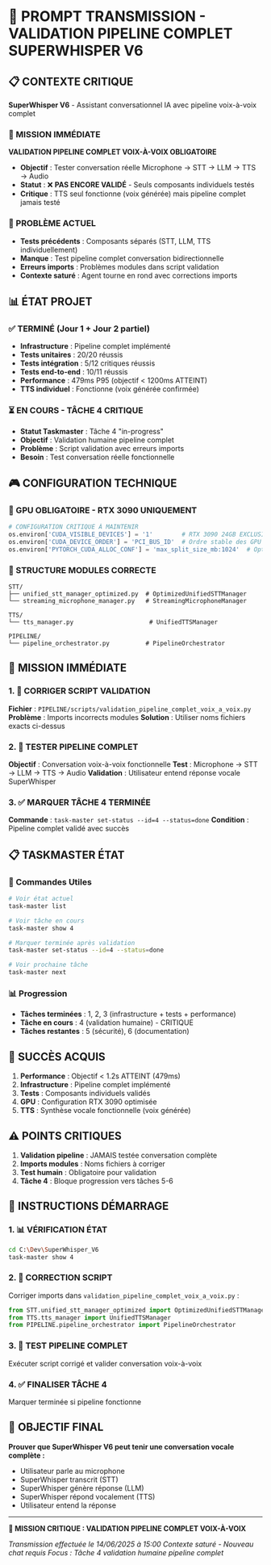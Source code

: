 # 🚀 PROMPT TRANSMISSION - VALIDATION PIPELINE COMPLET SUPERWHISPER V6

## 📋 CONTEXTE CRITIQUE

**SuperWhisper V6** - Assistant conversationnel IA avec pipeline voix-à-voix complet

### 🎯 MISSION IMMÉDIATE
**VALIDATION PIPELINE COMPLET VOIX-À-VOIX OBLIGATOIRE**
- **Objectif** : Tester conversation réelle Microphone → STT → LLM → TTS → Audio
- **Statut** : ❌ **PAS ENCORE VALIDÉ** - Seuls composants individuels testés
- **Critique** : TTS seul fonctionne (voix générée) mais pipeline complet jamais testé

### 🚨 PROBLÈME ACTUEL
- **Tests précédents** : Composants séparés (STT, LLM, TTS individuellement)
- **Manque** : Test pipeline complet conversation bidirectionnelle
- **Erreurs imports** : Problèmes modules dans script validation
- **Contexte saturé** : Agent tourne en rond avec corrections imports

## 📊 ÉTAT PROJET

### ✅ TERMINÉ (Jour 1 + Jour 2 partiel)
- **Infrastructure** : Pipeline complet implémenté
- **Tests unitaires** : 20/20 réussis
- **Tests intégration** : 5/12 critiques réussis  
- **Tests end-to-end** : 10/11 réussis
- **Performance** : 479ms P95 (objectif < 1200ms ATTEINT)
- **TTS individuel** : Fonctionne (voix générée confirmée)

### ⏳ EN COURS - TÂCHE 4 CRITIQUE
- **Statut Taskmaster** : Tâche 4 "in-progress"
- **Objectif** : Validation humaine pipeline complet
- **Problème** : Script validation avec erreurs imports
- **Besoin** : Test conversation réelle fonctionnelle

## 🎮 CONFIGURATION TECHNIQUE

### 🚨 GPU OBLIGATOIRE - RTX 3090 UNIQUEMENT
```python
# CONFIGURATION CRITIQUE À MAINTENIR
os.environ['CUDA_VISIBLE_DEVICES'] = '1'        # RTX 3090 24GB EXCLUSIVEMENT
os.environ['CUDA_DEVICE_ORDER'] = 'PCI_BUS_ID'  # Ordre stable des GPU
os.environ['PYTORCH_CUDA_ALLOC_CONF'] = 'max_split_size_mb:1024'  # Optimisation mémoire
```

### 📁 STRUCTURE MODULES CORRECTE
```
STT/
├── unified_stt_manager_optimized.py  # OptimizedUnifiedSTTManager
└── streaming_microphone_manager.py   # StreamingMicrophoneManager

TTS/
└── tts_manager.py                     # UnifiedTTSManager

PIPELINE/
└── pipeline_orchestrator.py          # PipelineOrchestrator
```

## 🎯 MISSION IMMÉDIATE

### 1. 🔧 CORRIGER SCRIPT VALIDATION
**Fichier** : `PIPELINE/scripts/validation_pipeline_complet_voix_a_voix.py`
**Problème** : Imports incorrects modules
**Solution** : Utiliser noms fichiers exacts ci-dessus

### 2. 🚀 TESTER PIPELINE COMPLET
**Objectif** : Conversation voix-à-voix fonctionnelle
**Test** : Microphone → STT → LLM → TTS → Audio
**Validation** : Utilisateur entend réponse vocale SuperWhisper

### 3. ✅ MARQUER TÂCHE 4 TERMINÉE
**Commande** : `task-master set-status --id=4 --status=done`
**Condition** : Pipeline complet validé avec succès

## 📋 TASKMASTER ÉTAT

### 🔄 Commandes Utiles
```bash
# Voir état actuel
task-master list

# Voir tâche en cours
task-master show 4

# Marquer terminée après validation
task-master set-status --id=4 --status=done

# Voir prochaine tâche
task-master next
```

### 📊 Progression
- **Tâches terminées** : 1, 2, 3 (infrastructure + tests + performance)
- **Tâche en cours** : 4 (validation humaine) - CRITIQUE
- **Tâches restantes** : 5 (sécurité), 6 (documentation)

## 🎊 SUCCÈS ACQUIS

1. **Performance** : Objectif < 1.2s ATTEINT (479ms)
2. **Infrastructure** : Pipeline complet implémenté
3. **Tests** : Composants individuels validés
4. **GPU** : Configuration RTX 3090 optimisée
5. **TTS** : Synthèse vocale fonctionnelle (voix générée)

## ⚠️ POINTS CRITIQUES

1. **Validation pipeline** : JAMAIS testée conversation complète
2. **Imports modules** : Noms fichiers à corriger
3. **Test humain** : Obligatoire pour validation
4. **Tâche 4** : Bloque progression vers tâches 5-6

## 🚀 INSTRUCTIONS DÉMARRAGE

### 1. 📊 VÉRIFICATION ÉTAT
```bash
cd C:\Dev\SuperWhisper_V6
task-master show 4
```

### 2. 🔧 CORRECTION SCRIPT
Corriger imports dans `validation_pipeline_complet_voix_a_voix.py` :
```python
from STT.unified_stt_manager_optimized import OptimizedUnifiedSTTManager
from TTS.tts_manager import UnifiedTTSManager
from PIPELINE.pipeline_orchestrator import PipelineOrchestrator
```

### 3. 🚀 TEST PIPELINE COMPLET
Exécuter script corrigé et valider conversation voix-à-voix

### 4. ✅ FINALISER TÂCHE 4
Marquer terminée si pipeline fonctionne

## 🎯 OBJECTIF FINAL

**Prouver que SuperWhisper V6 peut tenir une conversation vocale complète :**
- Utilisateur parle au microphone
- SuperWhisper transcrit (STT)
- SuperWhisper génère réponse (LLM)  
- SuperWhisper répond vocalement (TTS)
- Utilisateur entend la réponse

---

**🚨 MISSION CRITIQUE : VALIDATION PIPELINE COMPLET VOIX-À-VOIX**

*Transmission effectuée le 14/06/2025 à 15:00*
*Contexte saturé - Nouveau chat requis*
*Focus : Tâche 4 validation humaine pipeline complet* 